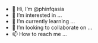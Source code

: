 - 👋 Hi, I’m @phinfqasia
- 👀 I’m interested in ...
- 🌱 I’m currently learning ...
- 💞️ I’m looking to collaborate on ...
- 📫 How to reach me ...

<!---
phinfqasia/phinfqasia is a ✨ special ✨ repository because its `README.md` (this file) appears on your GitHub profile.
You can click the Preview link to take a look at your changes.
--->
